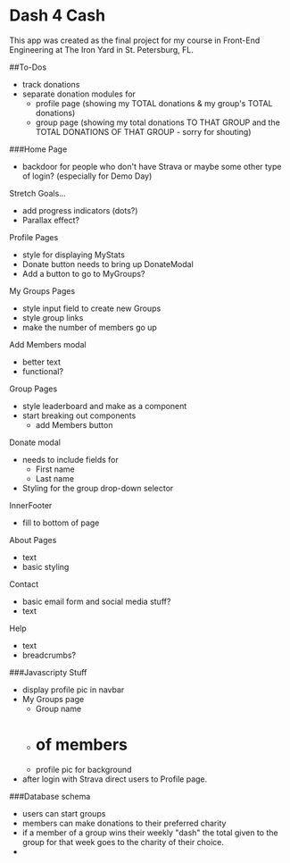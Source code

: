 # Dash 4 Cash
This app was created as the final project for my course in Front-End Engineering at The Iron Yard in St. Petersburg, FL.

##To-Dos
- track donations
- separate donation modules for
  - profile page (showing my TOTAL donations & my group's TOTAL donations)
  - group page (showing my total donations TO THAT GROUP and the TOTAL DONATIONS OF THAT GROUP - sorry for shouting)

###Home Page
- backdoor for people who don't have Strava or maybe some other type of login? (especially for Demo Day)

Stretch Goals...
- add progress indicators (dots?)
- Parallax effect?

Profile Pages
- style for displaying MyStats
- Donate button needs to bring up DonateModal
- Add a button to go to MyGroups?

My Groups Pages
- style input field to create new Groups
- style group links
- make the number of members go up

Add Members modal
- better text
- functional?

Group Pages
- style leaderboard and make as a component
- start breaking out components
  - add Members button

Donate modal
- needs to include fields for
  - First name
  - Last name
- Styling for the group drop-down selector

InnerFooter
- fill to bottom of page

About Pages
- text
- basic styling

Contact
- basic email form and social media stuff?
- text

Help
- text
- breadcrumbs?

###Javascripty Stuff
- display profile pic in navbar
- My Groups page
  - Group name
  - # of members
  - profile pic for background
- after login with Strava direct users to Profile page.



###Database schema
- users can start groups
- members can make donations to their preferred charity
- if a member of a group wins their weekly "dash" the total given to the group for that week goes to the charity of their choice.
-
